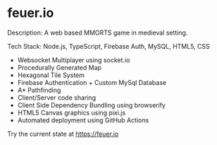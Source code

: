 # feuer.io

Description: A web based MMORTS game in medieval setting.

Tech Stack: Node.js, TypeScript, Firebase Auth, MySQL, HTML5, CSS

- Websocket Multiplayer using socket.io
- Procedurally Generated Map
- Hexagonal Tile System
- Firebase Authentication + Custom MySql Database
- A* Pathfinding
- Client/Server code sharing
- Client Side Dependency Bundling using browserify
- HTML5 Canvas graphics using pixi.js
- Automated deployment using GitHub Actions

Try the current state at https://feuer.io
